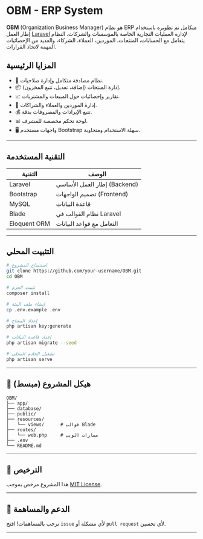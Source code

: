 # OBM - ERP System

**OBM** (Organization Business Manager) هو نظام ERP متكامل تم تطويره باستخدام إطار العمل [Laravel](https://laravel.com) لإدارة العمليات التجارية الخاصة بالمؤسسات والشركات. النظام يتعامل مع الحسابات، المنتجات، الموردين، العملاء، الشركاء، والعديد من الإحصائيات المهمة لاتخاذ القرارات.

##  المزايا الرئيسية

- 🔐 نظام مصادقة متكامل وإدارة صلاحيات.
- 📦 إدارة المنتجات (إضافة، تعديل، تتبع المخزون).
- 📈 تقارير وإحصائيات حول المبيعات والمشتريات.
- 🤝 إدارة الموردين والعملاء والشراكات.
- 💰 تتبع الإيرادات والمصروفات بدقة.
- 📊 لوحة تحكم مخصصة للمشرف.
- 🖥️ واجهات مستخدم Bootstrap سهلة الاستخدام ومتجاوبة.

---

##  التقنية المستخدمة

| التقنية        | الوصف                        |
|----------------|------------------------------|
| Laravel        | إطار العمل الأساسي (Backend) |
| Bootstrap      | تصميم الواجهات (Frontend)    |
| MySQL          | قاعدة البيانات                |
| Blade          | نظام القوالب في Laravel       |
| Eloquent ORM   | التعامل مع قواعد البيانات     |

---

##  التثبيت المحلي

```bash
# استنساخ المشروع
git clone https://github.com/your-username/OBM.git
cd OBM

# تثبيت الحزم
composer install

# إنشاء ملف البيئة
cp .env.example .env

# إعداد المفتاح
php artisan key:generate

# إعداد قاعدة البيانات
php artisan migrate --seed

# تشغيل الخادم المحلي
php artisan serve
```

---


## 📁 هيكل المشروع (مبسط)

```
OBM/
├── app/
├── database/
├── public/
├── resources/
│   └── views/      # قوالب Blade
├── routes/
│   └── web.php     # مسارات الويب
├── .env
└── README.md
```

---

## 📄 الترخيص

هذا المشروع مرخص بموجب [MIT License](LICENSE).

---

## 🙋 الدعم والمساهمة

نرحب بالمساهمات! افتح `issue` لأي مشكلة أو `pull request` لأي تحسين.

---
